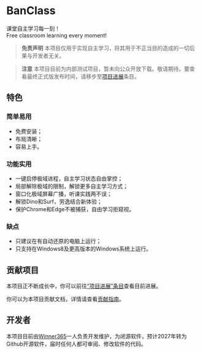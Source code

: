 # BanClass
课堂自主学习每一刻！  
Free classroom learning every moment!

> **免责声明**
> 本项目仅用于实现自主学习，将其用于不正当目的造成的一切后果与开发者无关。


> **注意**
> 本项目目前为内部测试项目，暂未向公众开放下载。敬请期待。要查看最终正式版发布时间，请移步至[项目进展](https://banclass.365sites.top/project/Project：项目进展)条目。



## 特色

### 简单易用

-   免费安装；
-   布局清晰；
-   容易上手。

### 功能实用

-   一键启停极域进程，自主学习状态自由掌控；
-   局部解除极域的限制，解锁更多自主学习方式；
-   窗口化极域屏幕广播，听课实践两不误；
-   解锁Dino和Surf，劳逸结合新体验；
-   保护Chrome和Edge不被捕获，自由学习拒窥视。

### 缺点

-   只建议在有自动还原的电脑上运行；
-   只支持在Windows8及更高版本的Windows系统上运行。

## 贡献项目

本项目正不断成长中，你可以前往[“项目进展”条目](https://banclass.365sites.top/project/Project：项目进展)查看目前进展。

你可以为本项目贡献文档，详情请查看[贡献指南](https://banclass.365sites.top/wiki/Project：贡献指南)。

## 开发者

本项目目前由<a href="https://365sites.top" target="_blank" >Winner365</a>一人负责开发维护，为闭源软件，预计2027年转为Github开源软件，届时任何人都可审阅、修改软件的代码。
